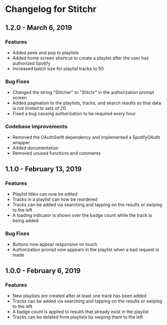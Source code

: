 # Changelog for Stitchr

## 1.2.0 - March 6, 2019

### Features
* Added peek and pop to playlists
* Added home screen shortcut to create a playlist after the user has authorized Spotify
* Increased batch size for playlist tracks to 50

### Bug Fixes
* Changed the string "Stitcher" to "Stitchr" in the authorization prompt screen
* Added pagination to the playlists, tracks, and search results so that data is not limited to sets of 20
* Fixed a bug causing authorization to be required every hour

### Codebase improvements
* Removed the OAuthSwift dependency and implemented a SpotifyOAuth wrapper
* Added documentation
* Removed unused functions and comments

## 1.1.0 - February 13, 2019

### Features
* Playlist titles can now be edited
* Tracks in a playlist can now be reordered
* Tracks can be added via searching and tapping on the results or swiping to the left
* A loading indicator is shown over the badge count while the track is being added

### Bug Fixes
* Buttons now appear responsive on touch
* Authorization prompt now appears in the playlist when a bad request is made

## 1.0.0 - February 6, 2019

### Features
* New playlists are created after at least one track has been added
* Tracks can be added via searching and tapping on the results or swiping to the left
* A badge count is applied to results that already exist in the playlist
* Tracks can be deleted from playlists by swiping them to the left
